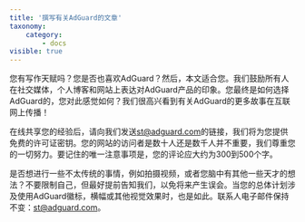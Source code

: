 ```yaml
---
title: '撰写有关AdGuard的文章'
taxonomy:
    category:
        - docs
visible: true
---
```


您有写作天赋吗？您是否也喜欢AdGuard？然后，本文适合您。我们鼓励所有人在社交媒体，个人博客和网站上表达对AdGuard产品的印象。您最终是如何选择AdGuard的，您对此感觉如何？我们很高兴看到有关AdGuard的更多故事在互联网上传播！

在线共享您的经验后，请向我们发送[st@adguard.com](mailto:st@adguard.com)的链接，我们将为您提供免费的许可证密钥。您的网站的访问者是数十人还是数千人并不重要，我们尊重您的一切努力。要记住的唯一注意事项是，您的评论应大约为300到500个字。

是否想进行一些不太传统的事情，例如拍摄视频，或者您脑中有其他一些天才的想法？不要限制自己，但最好提前告知我们，以免将来产生误会。当您的总体计划涉及使用AdGuard徽标，横幅或其他视觉效果时，也是如此。联系人电子邮件保持不变：[st@adguard.com](mailto:st@adguard.com)。

